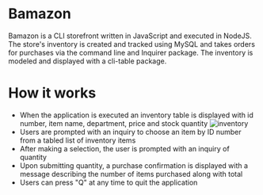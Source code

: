 # Bamazon
Bamazon is a CLI storefront written in JavaScript and executed in NodeJS.
The store's inventory is created and tracked using MySQL and takes orders for purchases via the command line and Inquirer package. The inventory is modeled and displayed with a cli-table package.

# How it works
* When the application is executed an inventory table is displayed with id number, item name, department, price and stock quantity
![inventory](./assets/inventorydisplay.png)
* Users are prompted with an inquiry to choose an item by ID number from a tabled list of inventory items
* After making a selection, the user is prompted with an inquiry of quantity
* Upon submitting quantity, a purchase confirmation is displayed with a message describing the number of items purchased along with total
* Users can press "Q" at any time to quit the application

